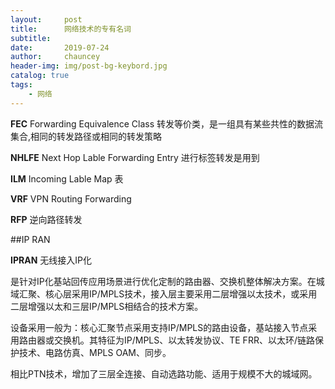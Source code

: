 ```yaml
---
layout:     post
title:      网络技术的专有名词
subtitle:   
date:       2019-07-24
author:     chauncey
header-img: img/post-bg-keybord.jpg
catalog: true
tags:
    - 网络
---
```



**FEC** Forwarding Equivalence Class  转发等价类，是一组具有某些共性的数据流集合,相同的转发路径或相同的转发策略

**NHLFE** Next Hop Lable Forwarding Entry  进行标签转发是用到

**ILM** Incoming Lable Map  表

**VRF** VPN Routing Forwarding

**RFP** 逆向路径转发

##IP RAN

**IPRAN** 无线接入IP化 

是针对IP化基站回传应用场景进行优化定制的路由器、交换机整体解决方案。在城域汇聚、核心层采用IP/MPLS技术，接入层主要采用二层增强以太技术，或采用二层增强以太和三层IP/MPLS相结合的技术方案。

设备采用一般为：核心汇聚节点采用支持IP/MPLS的路由设备，基站接入节点采用路由器或交换机。其特征为IP/MPLS、以太转发协议、TE FRR、以太环/链路保护技术、电路仿真、MPLS OAM、同步。

相比PTN技术，增加了三层全连接、自动选路功能、适用于规模不大的城域网。


